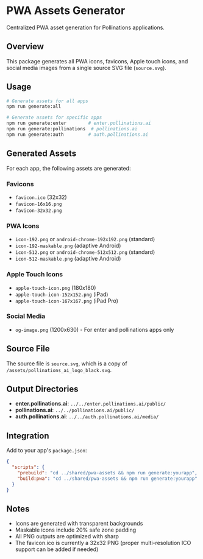 # PWA Assets Generator

Centralized PWA asset generation for Pollinations applications.

## Overview

This package generates all PWA icons, favicons, Apple touch icons, and social media images from a single source SVG file (`source.svg`).

## Usage

```bash
# Generate assets for all apps
npm run generate:all

# Generate assets for specific apps
npm run generate:enter        # enter.pollinations.ai
npm run generate:pollinations  # pollinations.ai
npm run generate:auth         # auth.pollinations.ai
```

## Generated Assets

For each app, the following assets are generated:

### Favicons
- `favicon.ico` (32x32)
- `favicon-16x16.png`
- `favicon-32x32.png`

### PWA Icons
- `icon-192.png` or `android-chrome-192x192.png` (standard)
- `icon-192-maskable.png` (adaptive Android)
- `icon-512.png` or `android-chrome-512x512.png` (standard)
- `icon-512-maskable.png` (adaptive Android)

### Apple Touch Icons
- `apple-touch-icon.png` (180x180)
- `apple-touch-icon-152x152.png` (iPad)
- `apple-touch-icon-167x167.png` (iPad Pro)

### Social Media
- `og-image.png` (1200x630) - For enter and pollinations apps only

## Source File

The source file is `source.svg`, which is a copy of `/assets/pollinations_ai_logo_black.svg`.

## Output Directories

- **enter.pollinations.ai**: `../../enter.pollinations.ai/public/`
- **pollinations.ai**: `../../pollinations.ai/public/`
- **auth.pollinations.ai**: `../../auth.pollinations.ai/media/`

## Integration

Add to your app's `package.json`:

```json
{
  "scripts": {
    "prebuild": "cd ../shared/pwa-assets && npm run generate:yourapp",
    "build:pwa": "cd ../shared/pwa-assets && npm run generate:yourapp"
  }
}
```

## Notes

- Icons are generated with transparent backgrounds
- Maskable icons include 20% safe zone padding
- All PNG outputs are optimized with sharp
- The favicon.ico is currently a 32x32 PNG (proper multi-resolution ICO support can be added if needed)
